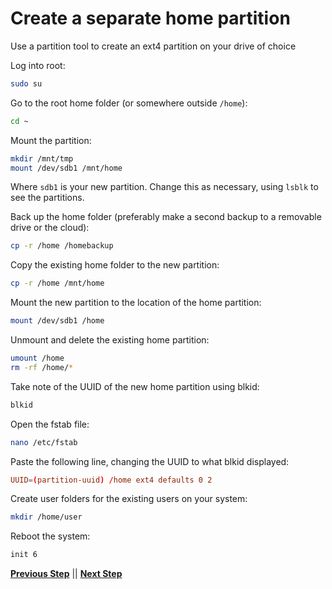 # Create a separate home partition

Use a partition tool to create an ext4 partition on your drive of choice

Log into root:

```bash
sudo su
```

Go to the root home folder (or somewhere outside `/home`):

```bash
cd ~
```

Mount the partition:

```bash
mkdir /mnt/tmp
mount /dev/sdb1 /mnt/home
```

Where `sdb1` is your new partition. Change this as necessary, using `lsblk` to see the partitions.

Back up the home folder (preferably make a second backup to a removable drive or the cloud):

```bash
cp -r /home /homebackup
```

Copy the existing home folder to the new partition:

```bash
cp -r /home /mnt/home
```

Mount the new partition to the location of the home partition:

```bash
mount /dev/sdb1 /home
```

Unmount and delete the existing home partition:

```bash
umount /home
rm -rf /home/*
```

Take note of the UUID of the new home partition using blkid:

```bash
blkid
```

Open the fstab file:

```bash
nano /etc/fstab
```

Paste the following line, changing the UUID to what blkid displayed:

```conf
UUID=(partition-uuid) /home ext4 defaults 0 2
```

Create user folders for the existing users on your system:
```bash
mkdir /home/user
```

Reboot the system:

```bash
init 6
```

**[Previous Step](./0%20-%20Initial%20setup.md)** || **[Next Step]()**
